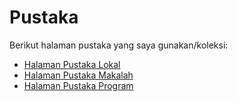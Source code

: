 # Pustaka

Berikut halaman pustaka yang saya gunakan/koleksi:

- [Halaman Pustaka Lokal](_posts/2020-02-10-pustaka-lokal.md) 
- [Halaman Pustaka Makalah](_posts/2020-02-10-pustaka-makalah.md)
- [Halaman Pustaka Program](_posts/2020-02-10-pustaka-program.md)